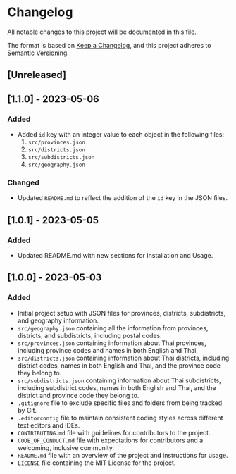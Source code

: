 # Changelog

All notable changes to this project will be documented in this file.

The format is based on [Keep a Changelog](https://keepachangelog.com/en/1.0.0/),
and this project adheres to [Semantic Versioning](https://semver.org/spec/v2.0.0.html).

## [Unreleased]

## [1.1.0] - 2023-05-06

### Added

- Added `id` key with an integer value to each object in the following files:
  1. `src/provinces.json`
  2. `src/districts.json`
  3. `src/subdistricts.json`
  4. `src/geography.json`

### Changed

- Updated `README.md` to reflect the addition of the `id` key in the JSON files.

## [1.0.1] - 2023-05-05

### Added

- Updated README.md with new sections for Installation and Usage.

## [1.0.0] - 2023-05-03

### Added

- Initial project setup with JSON files for provinces, districts, subdistricts, and geography information.
- `src/geography.json` containing all the information from provinces, districts, and subdistricts, including postal codes.
- `src/provinces.json` containing information about Thai provinces, including province codes and names in both English and Thai.
- `src/districts.json` containing information about Thai districts, including district codes, names in both English and Thai, and the province code they belong to.
- `src/subdistricts.json` containing information about Thai subdistricts, including subdistrict codes, names in both English and Thai, and the district and province code they belong to.
- `.gitignore` file to exclude specific files and folders from being tracked by Git.
- `.editorconfig` file to maintain consistent coding styles across different text editors and IDEs.
- `CONTRIBUTING.md` file with guidelines for contributors to the project.
- `CODE_OF_CONDUCT.md` file with expectations for contributors and a welcoming, inclusive community.
- `README.md` file with an overview of the project and instructions for usage.
- `LICENSE` file containing the MIT License for the project.
